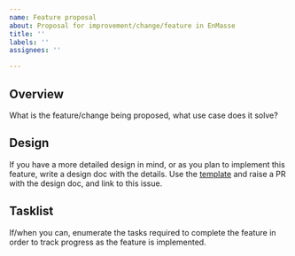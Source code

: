 ```yaml
---
name: Feature proposal
about: Proposal for improvement/change/feature in EnMasse
title: ''
labels: ''
assignees: ''

---
```


## Overview

What is the feature/change being proposed, what use case does it solve?

## Design

If you have a more detailed design in mind, or as you plan to implement this feature, write a design doc with the details. Use the [template](https://github.com/EnMasseProject/enmasse/blob/master/documentation/design/proposals/design-template.adoc) and raise a PR with the design doc, and link to this issue.

## Tasklist

If/when you can, enumerate the tasks required to complete the feature in order to track progress as the feature is implemented.
